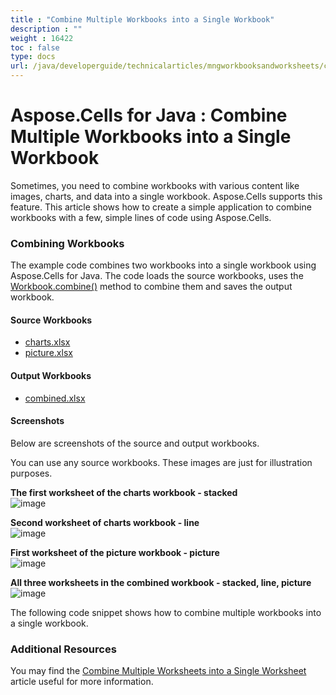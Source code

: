 ```yaml
---
title : "Combine Multiple Workbooks into a Single Workbook" 
description : "" 
weight : 16422 
toc : false
type: docs
url: /java/developerguide/technicalarticles/mngworkbooksandworksheets/combine+multiple+workbooks+into+a+single+workbook/
---
```


# Aspose.Cells for Java : Combine Multiple Workbooks into a Single Workbook


Sometimes, you need to combine workbooks with various content like images, charts, and data into a single workbook. Aspose.Cells supports this feature. This article shows how to create a simple application to combine workbooks with a few, simple lines of code using Aspose.Cells.

### Combining Workbooks

The example code combines two workbooks into a single workbook using Aspose.Cells for Java. The code loads the source workbooks, uses the [Workbook.combine()](https://apireference.aspose.com/java/cells/com.aspose.cells/workbook#combine(com.aspose.cells.Workbook)) method to combine them and saves the output workbook.

#### Source Workbooks

*   [charts.xlsx](https://docs2.aspose.com/cells/java/attachments/5276659/5473097.xlsx)
*   [picture.xlsx](https://docs2.aspose.com/cells/java/attachments/5276659/5473096.xlsx)

#### Output Workbooks

*   [combined.xlsx](https://docs2.aspose.com/cells/java/attachments/5276659/5473095.xlsx)

#### Screenshots

Below are screenshots of the source and output workbooks.

You can use any source workbooks. These images are just for illustration purposes.

**The first worksheet of the charts workbook - stacked**  
![image](https://docs2.aspose.com/cells/java/attachments/5276659/5473100.jpg)

**Second worksheet of charts workbook - line**  
![image](https://docs2.aspose.com/cells/java/attachments/5276659/5473099.jpg)

**First worksheet of the picture workbook - picture**  
![image](https://docs2.aspose.com/cells/java/attachments/5276659/5473098.jpg)

**All three worksheets in the combined workbook - stacked, line, picture**  
![image](https://docs2.aspose.com/cells/java/attachments/5276659/5473101.jpg)

The following code snippet shows how to combine multiple workbooks into a single workbook.


### Additional Resources

You may find the [Combine Multiple Worksheets into a Single Worksheet](https://docs2.aspose.com/cells/java/developerguide/technicalarticles/mngworkbooksandworksheets/combine+multiple+worksheets+into+a+single+worksheet) article useful for more information.

